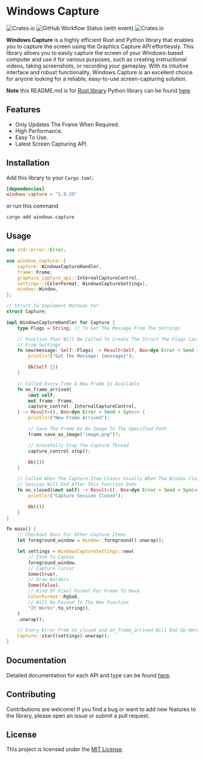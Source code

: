# Windows Capture
![Crates.io](https://img.shields.io/crates/l/windows-capture) ![GitHub Workflow Status (with event)](https://img.shields.io/github/actions/workflow/status/NiiightmareXD/windows-capture/rust.yml) ![Crates.io](https://img.shields.io/crates/v/windows-capture)

**Windows Capture** is a highly efficient Rust and Python library that enables you to capture the screen using the Graphics Capture API effortlessly. This library allows you to easily capture the screen of your Windows-based computer and use it for various purposes, such as creating instructional videos, taking screenshots, or recording your gameplay. With its intuitive interface and robust functionality, Windows Capture is an excellent choice for anyone looking for a reliable, easy-to-use screen-capturing solution.

**Note** this README.md is for [Rust library](https://github.com/NiiightmareXD/windows-capture) Python library can be found [here](https://github.com/NiiightmareXD/windows-capture/tree/main/windows-capture-python)  

## Features

- Only Updates The Frame When Required.
- High Performance.
- Easy To Use.
- Latest Screen Capturing API.

## Installation

Add this library to your `Cargo.toml`:

```toml
[dependencies]
windows-capture = "1.0.29"
```
or run this command

```
cargo add windows-capture
```

## Usage

```rust
use std::error::Error;

use windows_capture::{
    capture::WindowsCaptureHandler,
    frame::Frame,
    graphics_capture_api::InternalCaptureControl,
    settings::{ColorFormat, WindowsCaptureSettings},
    window::Window,
};

// Struct To Implement Methods For
struct Capture;

impl WindowsCaptureHandler for Capture {
    type Flags = String; // To Get The Message From The Settings

    // Function That Will Be Called To Create The Struct The Flags Can Be Passed
    // From Settings
    fn new(message: Self::Flags) -> Result<Self, Box<dyn Error + Send + Sync>> {
        println!("Got The Message: {message}");

        Ok(Self {})
    }

    // Called Every Time A New Frame Is Available
    fn on_frame_arrived(
        &mut self,
        mut frame: Frame,
        capture_control: InternalCaptureControl,
    ) -> Result<(), Box<dyn Error + Send + Sync>> {
        println!("New Frame Arrived");

        // Save The Frame As An Image To The Specified Path
        frame.save_as_image("image.png")?;

        // Gracefully Stop The Capture Thread
        capture_control.stop();

        Ok(())
    }

    // Called When The Capture Item Closes Usually When The Window Closes, Capture
    // Session Will End After This Function Ends
    fn on_closed(&mut self) -> Result<(), Box<dyn Error + Send + Sync>> {
        println!("Capture Session Closed");

        Ok(())
    }
}

fn main() {
    // Checkout Docs For Other Capture Items
    let foreground_window = Window::foreground().unwrap();

    let settings = WindowsCaptureSettings::new(
        // Item To Captue
        foreground_window,
        // Capture Cursor
        Some(true),
        // Draw Borders
        Some(false),
        // Kind Of Pixel Format For Frame To Have
        ColorFormat::Rgba8,
        // Will Be Passed To The New Function
        "It Works".to_string(),
    )
    .unwrap();

    // Every Error From on_closed and on_frame_arrived Will End Up Here
    Capture::start(settings).unwrap();
}
```

## Documentation

Detailed documentation for each API and type can be found [here](https://docs.rs/windows-capture).

## Contributing

Contributions are welcome! If you find a bug or want to add new features to the library, please open an issue or submit a pull request.

## License

This project is licensed under the [MIT License](LICENSE).
